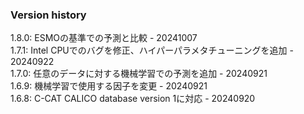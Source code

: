 ### Version history
1.8.0: ESMOの基準での予測と比較 - 20241007  
1.7.1: Intel CPUでのバグを修正、ハイパーパラメタチューニングを追加 - 20240922  
1.7.0: 任意のデータに対する機械学習での予測を追加 - 20240921  
1.6.9: 機械学習で使用する因子を変更 - 20240921  
1.6.8: C-CAT CALICO database version 1に対応 - 20240920  
